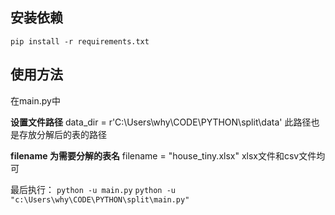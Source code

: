 ## 安装依赖

```pip install -r requirements.txt```

## 使用方法
在main.py中

**设置文件路径**
data_dir = r'C:\Users\why\CODE\PYTHON\split\data'
此路径也是存放分解后的表的路径

**filename 为需要分解的表名**
filename = "house_tiny.xlsx" xlsx文件和csv文件均可

最后执行：
```python -u main.py```
```python -u "c:\Users\why\CODE\PYTHON\split\main.py"```